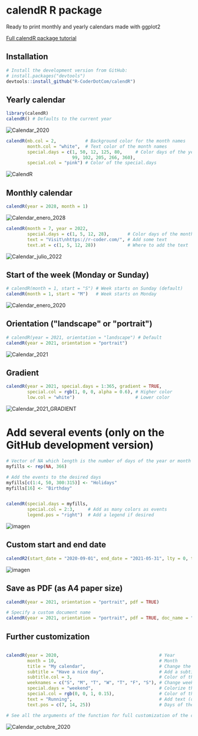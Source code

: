 # calendR R package
Ready to print monthly and yearly calendars made with ggplot2

[Full calendR package tutorial](https://r-coder.com/calendar-plot-r/)


## Installation

``` r
# Install the development version from GitHub:
# install.packages("devtools")
devtools::install_github("R-CoderDotCom/calendR")
```


## Yearly calendar

``` r
library(calendR)
calendR() # Defaults to the current year
```

![Calendar_2020](https://user-images.githubusercontent.com/67192157/90884872-db3a4600-e3b0-11ea-8259-31f9c373fc74.png)


``` r
calendR(mb.col = 2,           # Background color for the month names
        month.col = "white",  # Text color of the month names
        special.days = c(1, 50, 12, 125, 80,     # Color days of the year
                         99, 102, 205, 266, 360),
        special.col = "pink") # Color of the special.days
```

![CalendR](https://user-images.githubusercontent.com/67192157/92282020-1c783d00-eefd-11ea-9508-bc822aba31bb.png)


## Monthly calendar

``` r
calendR(year = 2028, month = 1)
```
![Calendar_enero_2028](https://user-images.githubusercontent.com/67192157/90624619-82d04080-e218-11ea-8570-a2c3b0ccab6d.png)

``` r
calendR(month = 7, year = 2022, 
        special.days = c(1, 5, 12, 28),       # Color days of the month
        text = "Visit\nhttps://r-coder.com/", # Add some text
        text.at = c(1, 5, 12, 28))            # Where to add the text
```

![Calendar_julio_2022](https://user-images.githubusercontent.com/67192157/90627714-a301fe80-e21c-11ea-84ad-e1038d1b1282.png)


## Start of the week (Monday or Sunday)

``` r
# calendR(month = 1, start = "S") # Week starts on Sunday (default)
calendR(month = 1, start = "M")   # Week starts on Monday
```

![Calendar_enero_2020](https://user-images.githubusercontent.com/67192157/90624910-02f6a600-e219-11ea-8b8e-4b9a00aa7f06.png)


## Orientation ("landscape" or "portrait")

``` r
# calendR(year = 2021, orientation = "landscape") # Default
calendR(year = 2021, orientation = "portrait")
```

![Calendar_2021](https://user-images.githubusercontent.com/67192157/90625001-291c4600-e219-11ea-9478-7c65accc259a.png)


## Gradient

``` r
calendR(year = 2021, special.days = 1:365, gradient = TRUE,
        special.col = rgb(1, 0, 0, alpha = 0.6), # Higher color
        low.col = "white")                       # Lower color
```

![Calendar_2021_GRADIENT](https://user-images.githubusercontent.com/67192157/90626971-ce381e00-e21b-11ea-919a-b5265c415110.png)


# Add several events (only on the GitHub development version)

``` r
# Vector of NA which length is the number of days of the year or month
myfills <- rep(NA, 366)

# Add the events to the desired days
myfills[c(1:4, 50, 300:315)] <- "Holidays"
myfills[16] <- "Birthday"


calendR(special.days = myfills,
        special.col = 2:3,     # Add as many colors as events
        legend.pos = "right")  # Add a legend if desired
```

![imagen](https://user-images.githubusercontent.com/67192157/91709531-2dceeb80-eb83-11ea-8b07-89a84e69ec2d.png)

## Custom start and end date

``` r
calendR2(start_date = "2020-09-01", end_date = "2021-05-31", lty = 0, title = "2020-2021", start = "M")
```

![imagen](https://user-images.githubusercontent.com/67192157/91883430-b5505380-ec84-11ea-88bf-df7a6fad0dba.png)


## Save as PDF (as A4 paper size)

``` r
calendR(year = 2021, orientation = "portrait", pdf = TRUE)

# Specify a custom document name
calendR(year = 2021, orientation = "portrait", pdf = TRUE, doc_name = "My_calendar")
```

## Further customization

``` r

calendR(year = 2020,                                      # Year
        month = 10,                                       # Month
        title = "My calendar",                            # Change the title
        subtitle = "Have a nice day",                     # Add a subtitle (or motivational phrase)
        subtitle.col = 3,                                 # Color of the subtitle
        weeknames = c("S", "M", "T", "W", "T", "F", "S"), # Change week day names
        special.days = "weekend",                         # Colorize the weekends (you can also set a vector of days)
        special.col = rgb(0, 0, 1, 0.15),                 # Color of the special days
        text = "Running",                                 # Add text (only for monthly calendars)
        text.pos = c(7, 14, 25))                          # Days of the month where to put the texts       

# See all the arguments of the function for full customization of the colors, text size and style.
```

![Calendar_octubre_2020](https://user-images.githubusercontent.com/67192157/90625501-f6bf1880-e219-11ea-8c57-e10512d790b6.png)
